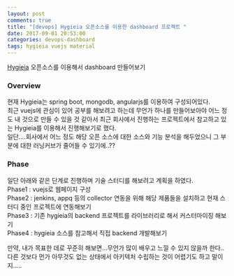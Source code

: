 ```yaml
---
layout: post
comments: true
title: "[devops] Hygieia 오픈소스를 이용한 dashboard 프로젝트 "
date: 2017-09-01 20:53:00
categories: devops-dashboard
tags: hygieia vuejs material
---
```


[Hygieia](https://github.com/capitalone/Hygieia) 오픈소스를 이용해서 dashboard 만들어보기 

### Overview
현재 Hygieia는 spring boot, mongodb, angularjs를 이용하여 구성되어있다.    
최근 vuejs에 관심이 있어 공부를 해보려고 하는데 무언가 하나를 만들어보아야 어느 정도 내 것으로 만들 수 있을 것 같아서 최근 회사에서 진행하는 프로젝트에서 참고하고 있는 Hygieia를 이용해서 진행해보기로 했다.   
일단....회사에서 어느 정도 해당 오픈 소스에 대한 소스와 기능 분석을 해두었으니 그 부분에 대한 러닝커브가 줄어들 수 있기에..??

### Phase
일단 아래와 같은 단계로 진행하며 기술 스터디를 해보려고 계획을 하였다.   
Phase1 : vuejs로 웹페이지 구성   
Phase2 : jenkins, appq 등의 collector 연동을 위해 해당 제품들을 설치하고 현재 스터디 중인 프로젝트에 연동해보기      
Phase3 : 기존 hygieia의 backend 프로젝트를 라이브러리로 해서 커스터마이징 해보기     
Phase4 : hygieia 소스를 참고해서 직접 backend 개발해보기     
     
만약, 내가 목표한 데로 꾸준히 해보면...무언가 많이 배우고 느낄 수 있지 않을까 한다..   
다른 것보다 먼가 아무것도 없는 상태에서 아키텍처 수립하는 것이 어렵기도 하고 말이지.....


